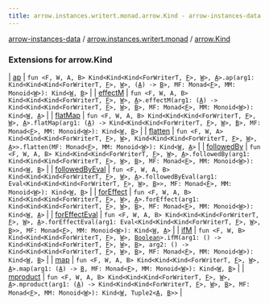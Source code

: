 ```yaml
---
title: arrow.instances.writert.monad.arrow.Kind - arrow-instances-data
---
```


[arrow-instances-data](../../index.html) / [arrow.instances.writert.monad](../index.html) / [arrow.Kind](./index.html)

### Extensions for arrow.Kind

| [ap](ap.html) | `fun <F, W, A, B> Kind<Kind<Kind<ForWriterT, `[`F`](ap.html#F)`>, `[`W`](ap.html#W)`>, `[`A`](ap.html#A)`>.ap(arg1: Kind<Kind<Kind<ForWriterT, `[`F`](ap.html#F)`>, `[`W`](ap.html#W)`>, (`[`A`](ap.html#A)`) -> `[`B`](ap.html#B)`>, MF: Monad<`[`F`](ap.html#F)`>, MM: Monoid<`[`W`](ap.html#W)`>): Kind<`[`W`](ap.html#W)`, `[`B`](ap.html#B)`>` |
| [effectM](effect-m.html) | `fun <F, W, A, B> Kind<Kind<Kind<ForWriterT, `[`F`](effect-m.html#F)`>, `[`W`](effect-m.html#W)`>, `[`A`](effect-m.html#A)`>.effectM(arg1: (`[`A`](effect-m.html#A)`) -> Kind<Kind<Kind<ForWriterT, `[`F`](effect-m.html#F)`>, `[`W`](effect-m.html#W)`>, `[`B`](effect-m.html#B)`>, MF: Monad<`[`F`](effect-m.html#F)`>, MM: Monoid<`[`W`](effect-m.html#W)`>): Kind<`[`W`](effect-m.html#W)`, `[`A`](effect-m.html#A)`>` |
| [flatMap](flat-map.html) | `fun <F, W, A, B> Kind<Kind<Kind<ForWriterT, `[`F`](flat-map.html#F)`>, `[`W`](flat-map.html#W)`>, `[`A`](flat-map.html#A)`>.flatMap(arg1: (`[`A`](flat-map.html#A)`) -> Kind<Kind<Kind<ForWriterT, `[`F`](flat-map.html#F)`>, `[`W`](flat-map.html#W)`>, `[`B`](flat-map.html#B)`>, MF: Monad<`[`F`](flat-map.html#F)`>, MM: Monoid<`[`W`](flat-map.html#W)`>): Kind<`[`W`](flat-map.html#W)`, `[`B`](flat-map.html#B)`>` |
| [flatten](flatten.html) | `fun <F, W, A> Kind<Kind<Kind<ForWriterT, `[`F`](flatten.html#F)`>, `[`W`](flatten.html#W)`>, Kind<Kind<Kind<ForWriterT, `[`F`](flatten.html#F)`>, `[`W`](flatten.html#W)`>, `[`A`](flatten.html#A)`>>.flatten(MF: Monad<`[`F`](flatten.html#F)`>, MM: Monoid<`[`W`](flatten.html#W)`>): Kind<`[`W`](flatten.html#W)`, `[`A`](flatten.html#A)`>` |
| [followedBy](followed-by.html) | `fun <F, W, A, B> Kind<Kind<Kind<ForWriterT, `[`F`](followed-by.html#F)`>, `[`W`](followed-by.html#W)`>, `[`A`](followed-by.html#A)`>.followedBy(arg1: Kind<Kind<Kind<ForWriterT, `[`F`](followed-by.html#F)`>, `[`W`](followed-by.html#W)`>, `[`B`](followed-by.html#B)`>, MF: Monad<`[`F`](followed-by.html#F)`>, MM: Monoid<`[`W`](followed-by.html#W)`>): Kind<`[`W`](followed-by.html#W)`, `[`B`](followed-by.html#B)`>` |
| [followedByEval](followed-by-eval.html) | `fun <F, W, A, B> Kind<Kind<Kind<ForWriterT, `[`F`](followed-by-eval.html#F)`>, `[`W`](followed-by-eval.html#W)`>, `[`A`](followed-by-eval.html#A)`>.followedByEval(arg1: Eval<Kind<Kind<Kind<ForWriterT, `[`F`](followed-by-eval.html#F)`>, `[`W`](followed-by-eval.html#W)`>, `[`B`](followed-by-eval.html#B)`>>, MF: Monad<`[`F`](followed-by-eval.html#F)`>, MM: Monoid<`[`W`](followed-by-eval.html#W)`>): Kind<`[`W`](followed-by-eval.html#W)`, `[`B`](followed-by-eval.html#B)`>` |
| [forEffect](for-effect.html) | `fun <F, W, A, B> Kind<Kind<Kind<ForWriterT, `[`F`](for-effect.html#F)`>, `[`W`](for-effect.html#W)`>, `[`A`](for-effect.html#A)`>.forEffect(arg1: Kind<Kind<Kind<ForWriterT, `[`F`](for-effect.html#F)`>, `[`W`](for-effect.html#W)`>, `[`B`](for-effect.html#B)`>, MF: Monad<`[`F`](for-effect.html#F)`>, MM: Monoid<`[`W`](for-effect.html#W)`>): Kind<`[`W`](for-effect.html#W)`, `[`A`](for-effect.html#A)`>` |
| [forEffectEval](for-effect-eval.html) | `fun <F, W, A, B> Kind<Kind<Kind<ForWriterT, `[`F`](for-effect-eval.html#F)`>, `[`W`](for-effect-eval.html#W)`>, `[`A`](for-effect-eval.html#A)`>.forEffectEval(arg1: Eval<Kind<Kind<Kind<ForWriterT, `[`F`](for-effect-eval.html#F)`>, `[`W`](for-effect-eval.html#W)`>, `[`B`](for-effect-eval.html#B)`>>, MF: Monad<`[`F`](for-effect-eval.html#F)`>, MM: Monoid<`[`W`](for-effect-eval.html#W)`>): Kind<`[`W`](for-effect-eval.html#W)`, `[`A`](for-effect-eval.html#A)`>` |
| [ifM](if-m.html) | `fun <F, W, B> Kind<Kind<Kind<ForWriterT, `[`F`](if-m.html#F)`>, `[`W`](if-m.html#W)`>, `[`Boolean`](https://kotlinlang.org/api/latest/jvm/stdlib/kotlin/-boolean/index.html)`>.ifM(arg1: () -> Kind<Kind<Kind<ForWriterT, `[`F`](if-m.html#F)`>, `[`W`](if-m.html#W)`>, `[`B`](if-m.html#B)`>, arg2: () -> Kind<Kind<Kind<ForWriterT, `[`F`](if-m.html#F)`>, `[`W`](if-m.html#W)`>, `[`B`](if-m.html#B)`>, MF: Monad<`[`F`](if-m.html#F)`>, MM: Monoid<`[`W`](if-m.html#W)`>): Kind<`[`W`](if-m.html#W)`, `[`B`](if-m.html#B)`>` |
| [map](map.html) | `fun <F, W, A, B> Kind<Kind<Kind<ForWriterT, `[`F`](map.html#F)`>, `[`W`](map.html#W)`>, `[`A`](map.html#A)`>.map(arg1: (`[`A`](map.html#A)`) -> `[`B`](map.html#B)`, MF: Monad<`[`F`](map.html#F)`>, MM: Monoid<`[`W`](map.html#W)`>): Kind<`[`W`](map.html#W)`, `[`B`](map.html#B)`>` |
| [mproduct](mproduct.html) | `fun <F, W, A, B> Kind<Kind<Kind<ForWriterT, `[`F`](mproduct.html#F)`>, `[`W`](mproduct.html#W)`>, `[`A`](mproduct.html#A)`>.mproduct(arg1: (`[`A`](mproduct.html#A)`) -> Kind<Kind<Kind<ForWriterT, `[`F`](mproduct.html#F)`>, `[`W`](mproduct.html#W)`>, `[`B`](mproduct.html#B)`>, MF: Monad<`[`F`](mproduct.html#F)`>, MM: Monoid<`[`W`](mproduct.html#W)`>): Kind<`[`W`](mproduct.html#W)`, Tuple2<`[`A`](mproduct.html#A)`, `[`B`](mproduct.html#B)`>>` |

